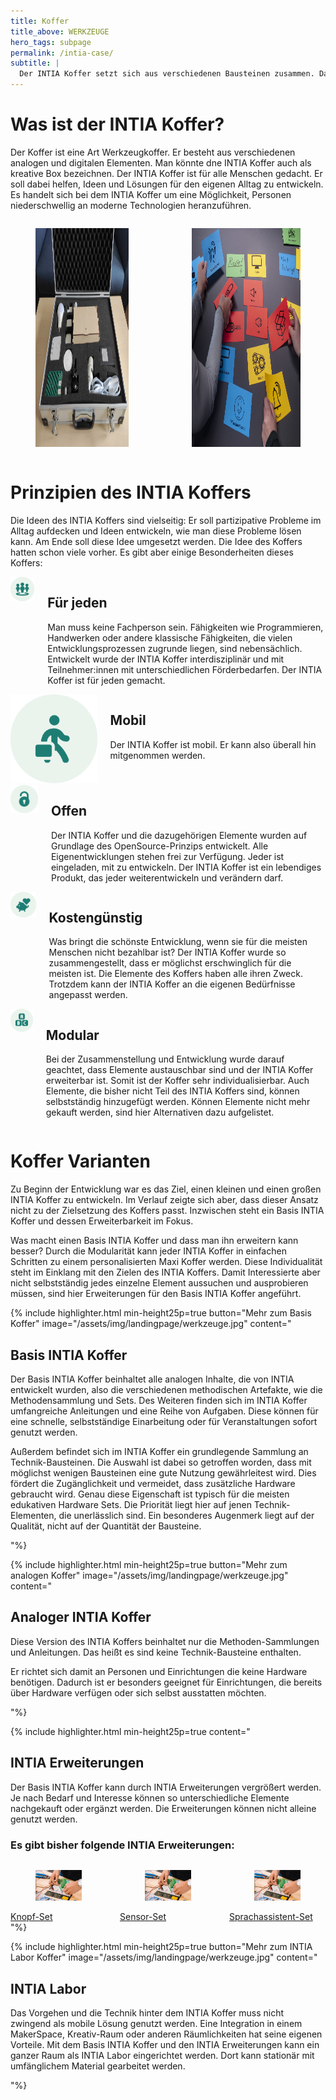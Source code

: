 ```yaml
---
title: Koffer
title_above: WERKZEUGE
hero_tags: subpage
permalink: /intia-case/
subtitle: |
  Der INTIA Koffer setzt sich aus verschiedenen Bausteinen zusammen. Damit kann jede:r eigene Lösungen entwickeln. Der Koffer lädt dazu ein, spielerisch Technik kennenzulernen. So kann Technik selbst verstanden und genutzt werden.
---
```


# Was ist der INTIA Koffer?

Der Koffer ist eine Art Werkzeugkoffer. Er besteht aus verschiedenen analogen und digitalen Elementen. Man könnte dne INTIA Koffer auch als kreative Box bezeichnen. Der INTIA Koffer ist für alle Menschen gedacht. Er soll dabei helfen, Ideen und Lösungen für den eigenen Alltag zu entwickeln. Es handelt sich bei dem INTIA Koffer um eine Möglichkeit, Personen niederschwellig an moderne Technologien heranzuführen.

<div class="columns is-centered is-desktop">
<div class="column is-offset-1">
<figure>
  <img src="/assets/img/intia-case/intia-case-2.jpg" alt="Zettel mit technischen Begriffen liegen auf einem Tisch. Dort steht auch ein Bügeleisen." style="height:350px;">
</figure>
</div>
<div class="column">
<figure>
  <img src="/assets/img/intia-case/intia-case-1.jpg" alt="Zettel mit technischen Begriffen liegen auf einem Tisch. Dort steht auch ein Bügeleisen." style="height:350px;">
</figure>
</div>
</div>

# Prinzipien des INTIA Koffers

Die Ideen des INTIA Koffers sind vielseitig: Er soll partizipative Probleme im Alltag aufdecken und Ideen entwickeln, wie man diese Probleme lösen kann. Am Ende soll diese Idee umgesetzt werden. Die Idee des Koffers hatten schon viele vorher. Es gibt aber einige Besonderheiten dieses Koffers:

<div class="columns is-vcentered">
  <div class="column is-3 is-round is-centered is-offset-1">
    <img src="/assets/img/intia-case/intia-case-for-all.png" alt="placeholder" class="">
  </div>
<div class="column">

## Für jeden

Man muss keine Fachperson sein. Fähigkeiten wie Programmieren, Handwerken oder andere klassische Fähigkeiten, die vielen Entwicklungsprozessen zugrunde liegen, sind nebensächlich. Entwickelt wurde der INTIA Koffer interdisziplinär und mit Teilnehmer:innen mit unterschiedlichen Förderbedarfen. Der INTIA Koffer ist für jeden gemacht.

  <div class="clear"></div>
  </div>
  </div>

  <div class="columns is-vcentered">
  <div class="column is-3 is-round is-centered is-offset-1">
    <img src="/assets/img/intia-case/intia-case-mobile.png" alt="placeholder" class="">
  </div>
<div class="column">

## Mobil

Der INTIA Koffer ist mobil. Er kann also überall hin mitgenommen werden.

  <div class="clear"></div>
  </div>
  </div>

  <div class="columns is-vcentered">
  <div class="column is-3 is-round is-centered is-offset-1">
    <img src="/assets/img/intia-case/intia-case-open.png" alt="placeholder" class="">
  </div>
<div class="column">

## Offen

Der INTIA Koffer und die dazugehörigen Elemente wurden auf Grundlage des OpenSource-Prinzips entwickelt. Alle Eigenentwicklungen stehen frei zur Verfügung. Jeder ist eingeladen, mit zu entwickeln. Der INTIA Koffer ist ein lebendiges Produkt, das jeder weiterentwickeln und verändern darf.

  <div class="clear"></div>
  </div>
  </div>

  <div class="columns is-vcentered">       
  <div class="column is-3 is-round is-centered is-offset-1">
    <img src="/assets/img/intia-case/intia-case-cost.png" alt="placeholder" class="">
  </div>
  <div class="column">

## Kostengünstig

Was bringt die schönste Entwicklung, wenn sie für die meisten Menschen nicht bezahlbar ist? Der INTIA Koffer wurde so zusammengestellt, dass er möglichst erschwinglich für die meisten ist. Die Elemente des Koffers haben alle ihren Zweck. Trotzdem kann der INTIA Koffer an die eigenen Bedürfnisse angepasst werden.

  <div class="clear"></div>                          
  </div>
  </div>

  <div class="columns is-vcentered">
 <div class="column is-3 is-round is-centered is-offset-1">
    <img src="/assets/img/intia-case/intia-case-modular.png" alt="placeholder" class="">
  </div>
  <div class="column">

## Modular

Bei der Zusammenstellung und Entwicklung wurde darauf geachtet, dass Elemente austauschbar sind und der INTIA Koffer erweiterbar ist. Somit ist der Koffer sehr individualisierbar. Auch Elemente, die bisher nicht Teil des INTIA Koffers sind, können selbstständig hinzugefügt werden. Können Elemente nicht mehr gekauft werden, sind hier Alternativen dazu aufgelistet.

  <div class="clear"></div>                          
  </div>
  </div>

# Koffer Varianten

Zu Beginn der Entwicklung war es das Ziel, einen kleinen und einen großen INTIA Koffer zu entwickeln. Im Verlauf zeigte sich aber, dass dieser Ansatz nicht zu der Zielsetzung des Koffers passt. Inzwischen steht ein Basis INTIA Koffer und dessen Erweiterbarkeit im Fokus.

Was macht einen Basis INTIA Koffer und dass man ihn erweitern kann besser? Durch die Modularität kann jeder INTIA Koffer in einfachen Schritten zu einem personalisierten Maxi Koffer werden. Diese Individualität steht im Einklang mit den Zielen des INTIA Koffers. Damit Interessierte aber nicht selbstständig jedes einzelne Element aussuchen und ausprobieren müssen, sind hier Erweiterungen für den Basis INTIA Koffer angeführt.

{% include highlighter.html min-height25p=true button="Mehr zum Basis Koffer" image="/assets/img/landingpage/werkzeuge.jpg" content="

## Basis INTIA Koffer

Der Basis INTIA Koffer beinhaltet alle analogen Inhalte, die von INTIA entwickelt wurden, also die verschiedenen methodischen Artefakte, wie die Methodensammlung und Sets. Des Weiteren finden sich im INTIA Koffer umfangreiche Anleitungen und eine Reihe von Aufgaben. Diese können für eine schnelle, selbstständige Einarbeitung oder für Veranstaltungen sofort genutzt werden.

Außerdem befindet sich im INTIA Koffer ein grundlegende Sammlung an Technik-Bausteinen. Die Auswahl ist dabei so getroffen worden, dass mit möglichst wenigen Bausteinen eine gute Nutzung gewährleitest wird. Dies fördert die Zugänglichkeit und vermeidet, dass zusätzliche Hardware gebraucht wird. Genau diese Eigenschaft ist typisch für die meisten edukativen Hardware Sets. Die Priorität liegt hier auf jenen Technik-Elementen, die unerlässlich sind. Ein besonderes Augenmerk liegt auf der Qualität, nicht auf der Quantität der Bausteine.

"%}

{% include highlighter.html min-height25p=true button="Mehr zum analogen Koffer" image="/assets/img/landingpage/werkzeuge.jpg" content="

## Analoger INTIA Koffer

Diese Version des INTIA Koffers beinhaltet nur die Methoden-Sammlungen und Anleitungen. Das heißt es sind keine Technik-Bausteine enthalten.

Er richtet sich damit an Personen und Einrichtungen die keine Hardware benötigen. Dadurch ist er besonders geeignet für Einrichtungen, die bereits über Hardware verfügen oder sich selbst ausstatten möchten.

"%}

{% include highlighter.html min-height25p=true content="

## INTIA Erweiterungen

Der Basis INTIA Koffer kann durch INTIA Erweiterungen vergrößert werden. Je nach Bedarf und Interesse können so unterschiedliche Elemente nachgekauft oder ergänzt werden. Die Erweiterungen können nicht alleine genutzt werden.

### Es gibt bisher folgende INTIA Erweiterungen:

<div class='columns'>
<div class='column '>
  <figure class='image'>
    <img class='with-zone is-rounded' src='/assets/img/landingpage/werkzeuge.jpg'>
  </figure>
  <a href='#' class='button highlighter-column-button is-rounded is-dark'>
      <span>Knopf-Set</span>
      <span class='icon is-small'>
        <i class='fas fa-chevron-right fa-xs'></i>
      </span>
  </a>
</div>
<div class='column'>
  <figure class='image'>
    <img class='with-zone is-rounded' src='/assets/img/landingpage/werkzeuge.jpg'>
  </figure>
  <a href='#' class='button highlighter-column-button is-rounded is-dark'>
      <span>Sensor-Set</span>
      <span class='icon is-small'>
        <i class='fas fa-chevron-right fa-xs'></i>
      </span>
  </a>
</div>
<div class='column'>
  <figure class='image'>
    <img class='with-zone is-rounded' src='/assets/img/landingpage/werkzeuge.jpg'>
  </figure>
  <a href='#' class='button highlighter-column-button is-rounded is-dark'>
      <span>Sprachassistent-Set</span>
      <span class='icon is-small'>
        <i class='fas fa-chevron-right fa-xs'></i>
      </span>
  </a>
</div>
</div>
"%}

{% include highlighter.html min-height25p=true button="Mehr zum INTIA Labor Koffer" image="/assets/img/landingpage/werkzeuge.jpg" content="

## INTIA Labor

Das Vorgehen und die Technik hinter dem INTIA Koffer muss nicht zwingend als mobile Lösung genutzt werden. Eine Integration in einem MakerSpace, Kreativ-Raum oder anderen Räumlichkeiten hat seine eigenen Vorteile. Mit dem Basis INTIA Koffer und den INTIA Erweiterungen kann ein ganzer Raum als INTIA Labor eingerichtet werden. Dort kann stationär mit umfänglichem Material gearbeitet werden.

"%}

